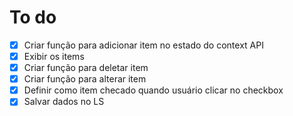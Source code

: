 # To do

- [X] Criar função para adicionar item no estado do context API
- [X] Exibir os items
- [X] Criar função para deletar item
- [X] Criar função para alterar item
- [X] Definir como item checado quando usuário clicar no checkbox
- [X] Salvar dados no LS